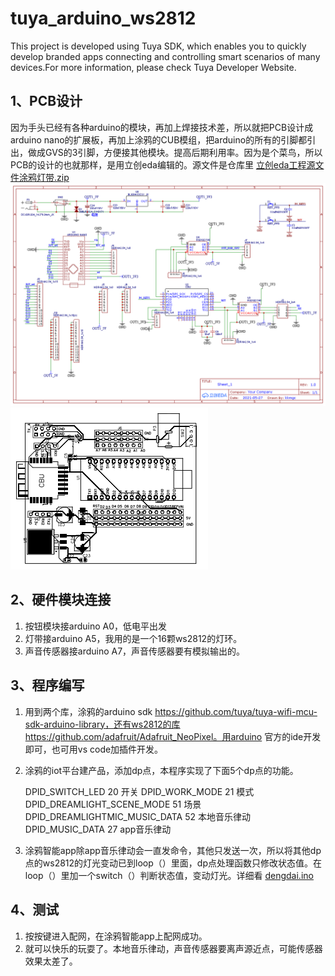 # tuya_arduino_ws2812
This project is developed using Tuya SDK, which enables you to quickly develop branded apps connecting and controlling smart scenarios of many devices.For more information, please check Tuya Developer Website.
## 1、PCB设计
因为手头已经有各种arduino的模块，再加上焊接技术差，所以就把PCB设计成arduino nano的扩展板，再加上涂鸦的CUB模组，把arduino的所有的引脚都引出，做成GVS的3引脚，方便接其他模块。提高后期利用率。因为是个菜鸟，所以PCB的设计的也就那样，是用立创eda编辑的。源文件是仓库里  [立创eda工程源文件涂鸦灯带.zip](立创eda工程源文件涂鸦灯带.zip) 
![PCB_PCB_涂鸦灯带_2021-06-12](README.assets/Schematic_涂鸦灯带_2021-06-12.png)
![PCB_PCB_涂鸦灯带_2021-06-12](README.assets/PCB_PCB_涂鸦灯带_2021-06-12-1623466293126.png)
## 2、硬件模块连接
1. 按钮模块接arduino A0，低电平出发
2. 灯带接arduino A5，我用的是一个16颗ws2812的灯环。
3. 声音传感器接arduino A7，声音传感器要有模拟输出的。

## 3、程序编写

1. 用到两个库，涂鸦的arduino sdk https://github.com/tuya/tuya-wifi-mcu-sdk-arduino-library，还有ws2812的库https://github.com/adafruit/Adafruit_NeoPixel。用arduino 官方的ide开发即可，也可用vs code加插件开发。

2. 涂鸦的iot平台建产品，添加dp点，本程序实现了下面5个dp点的功能。

   DPID_SWITCH_LED	20	开关
   DPID_WORK_MODE	21	模式
   DPID_DREAMLIGHT_SCENE_MODE	51	场景
   DPID_DREAMLIGHTMIC_MUSIC_DATA	52	本地音乐律动
   DPID_MUSIC_DATA	27	app音乐律动

3. 涂鸦智能app除app音乐律动会一直发命令，其他只发送一次，所以将其他dp点的ws2812的灯光变动已到loop（）里面，dp点处理函数只修改状态值。在loop（）里加一个switch（）判断状态值，变动灯光。详细看 [dengdai.ino](dengdai.ino) 

## 4、测试

1. 按按键进入配网，在涂鸦智能app上配网成功。
2. 就可以快乐的玩耍了。本地音乐律动，声音传感器要离声源近点，可能传感器效果太差了。
